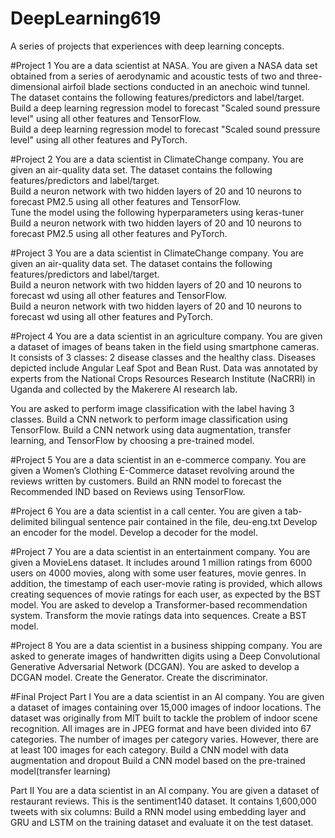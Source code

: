 # DeepLearning619
A series of projects that experiences with deep learning concepts.  

#Project 1
You are a data scientist at NASA. You are given a NASA data set obtained from a series of aerodynamic and acoustic tests of two and three-dimensional airfoil blade sections conducted in an anechoic wind tunnel. The dataset contains the following features/predictors and label/target.  
Build a deep learning regression model to forecast "Scaled sound pressure level" using all other features and TensorFlow.  
Build a deep learning regression model to forecast "Scaled sound pressure level" using all other features and PyTorch.   

#Project 2
You are a data scientist in ClimateChange company. You are given an air-quality data set. The dataset contains the following features/predictors and label/target.  
Build a neuron network with two hidden layers of 20 and 10 neurons to forecast PM2.5 using all other features and TensorFlow.  
Tune the model using the following hyperparameters using keras-tuner
Build a neuron network with two hidden layers of 20 and 10 neurons to forecast PM2.5 using all other features and PyTorch.  

#Project 3
You are a data scientist in ClimateChange company. You are given an air-quality data set. The dataset contains the following features/predictors and label/target.  
Build a neuron network with two hidden layers of 20 and 10 neurons to forecast wd using all other features and TensorFlow.  
Build a neuron network with two hidden layers of 20 and 10 neurons to forecast wd using all other features and PyTorch.  

#Project 4
You are a data scientist in an agriculture company. You are given a dataset of images of beans taken in the field using smartphone cameras. It consists of 3 classes: 2 disease classes and the healthy class. Diseases depicted include Angular Leaf Spot and Bean Rust. Data was annotated by experts from the National Crops Resources Research Institute (NaCRRI) in Uganda and collected by the Makerere AI research lab.

You are asked to perform image classification with the label having 3 classes.
Build a CNN network to perform image classification using TensorFlow. 
Build a CNN network using data augmentation, transfer learning, and TensorFlow by choosing a pre-trained model. 

#Project 5 
You are a data scientist in an e-commerce company. You are given a Women’s Clothing E-Commerce dataset revolving around the reviews written by customers.
Build an RNN model to forecast the Recommended IND based on Reviews using TensorFlow.

#Project 6
You are a data scientist in a call center. You are given a tab-delimited bilingual sentence pair contained in the file, deu-eng.txt
Develop an encoder for the model.
Develop a decoder for the model.

#Project 7
You are a data scientist in an entertainment company. You are given a MovieLens dataset. It includes around 1 million ratings from 6000 users on 4000 movies, along with some user features, movie genres. In addition, the timestamp of each user-movie rating is provided, which allows creating sequences of movie ratings for each user, as expected by the BST model.
You are asked to develop a Transformer-based recommendation system.
Transform the movie ratings data into sequences.
Create a BST model.

#Project 8
You are a data scientist in a business shipping company. You are asked to generate images of handwritten digits using a Deep Convolutional Generative Adversarial Network (DCGAN).
You are asked to develop a DCGAN model.
Create the Generator.
Create the discriminator.


#Final Project
Part I
You are a data scientist in an AI company. You are given a dataset of images containing over 15,000 images of indoor locations. The dataset was originally from MIT built to tackle the problem of indoor scene recognition. All images are in JPEG format and have been divided into 67 categories. The number of images per category varies. However, there are at least 100 images for each category. 
Build a CNN model with data augmentation and dropout 
Build a CNN model based on the pre-trained model(transfer learning)

Part II
You are a data scientist in an AI company. You are given a dataset of restaurant reviews. This is the sentiment140 dataset. It contains 1,600,000 tweets with six columns:
Build a RNN model using embedding layer and GRU and LSTM on the training dataset and evaluate it on the test dataset.


